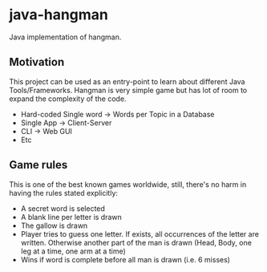 # java-hangman

Java implementation of hangman.

## Motivation

This project can be used as an entry-point to learn about different Java Tools/Frameworks. Hangman is very simple game but has lot of room to expand the
complexity of the code.
- Hard-coded Single word -> Words per Topic in a Database
- Single App -> Client-Server
- CLI -> Web GUI
- Etc


## Game rules

This is one of the best known games worldwide, still, there's no harm in having the rules stated explicitly:

- A secret word is selected
- A blank line per letter is drawn
- The gallow is drawn
- Player tries to guess one letter. If exists, all occurrences of the letter are written. Otherwise another part of the man is drawn (Head, Body, one leg at a time, one arm at a time)
- Wins if word is complete before all man is drawn (i.e. 6 misses)